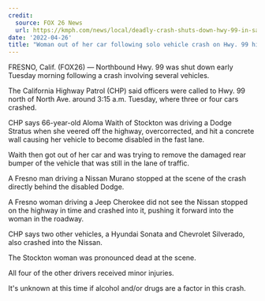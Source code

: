 ```yaml
---
credit:
  source: FOX 26 News
  url: https://kmph.com/news/local/deadly-crash-shuts-down-hwy-99-in-sanger
date: '2022-04-26'
title: "Woman out of her car following solo vehicle crash on Hwy. 99 hit and killed"
---
```

FRESNO, Calif. (FOX26) — Northbound Hwy. 99 was shut down early Tuesday morning following a crash involving several vehicles.

The California Highway Patrol (CHP) said officers were called to Hwy. 99 north of North Ave. around 3:15 a.m. Tuesday, where three or four cars crashed.

CHP says 66-year-old Aloma Waith of Stockton was driving a Dodge Stratus when she veered off the highway, overcorrected, and hit a concrete wall causing her vehicle to become disabled in the fast lane.

Waith then got out of her car and was trying to remove the damaged rear bumper of the vehicle that was still in the lane of traffic.

A Fresno man driving a Nissan Murano stopped at the scene of the crash directly behind the disabled Dodge.

A Fresno woman driving a Jeep Cherokee did not see the Nissan stopped on the highway in time and crashed into it, pushing it forward into the woman in the roadway.

CHP says two other vehicles, a Hyundai Sonata and Chevrolet Silverado, also crashed into the Nissan.

The Stockton woman was pronounced dead at the scene.

All four of the other drivers received minor injuries.

It's unknown at this time if alcohol and/or drugs are a factor in this crash.
